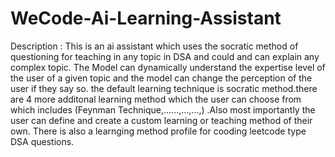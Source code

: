 # WeCode-Ai-Learning-Assistant

Description : This is an ai assistant which uses the socratic method of questioning for teaching in any topic in DSA and could and can explain any complex topic. The Model can dynamically understand the expertise level of the user of a given topic and the model can change the perception of the user if they say so. the default learning technique is socratic method.there are 4 more additonal learning method which the user can choose from which includes (Feynman Technique,......,...,...,) .Also most importantly the user can define and create a custom learning or teaching method of their own.
There is also a learnging method profile for cooding leetcode type DSA questions.

